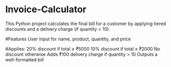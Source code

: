 # Invoice-Calculator
This Python project calculates the final bill for a customer by applying tiered discounts and a delivery charge (if quantity > 10).

#Features
User input for name, product, quantity, and price

#Applies:
  20% discount if total ≥ ₹5000
  10% discount if total ≥ ₹2000
  No discount otherwise
  Adds ₹100 delivery charge if quantity > 10
  Outputs a well-formatted bill
